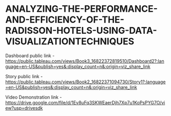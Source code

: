 # ANALYZING-THE-PERFORMANCE-AND-EFFICIENCY-OF-THE-RADISSON-HOTELS-USING-DATA-VISUALIZATIONTECHNIQUES

Dashboard public link - https://public.tableau.com/views/Book3_16822372819510/Dashboard2?:language=en-US&publish=yes&:display_count=n&:origin=viz_share_link

Story public link - https://public.tableau.com/views/Book2_16822371094730/Story1?:language=en-US&publish=yes&:display_count=n&:origin=viz_share_link

Video Demonstration link - https://drive.google.com/file/d/1Ev8uFq3SKWEaerDjh7Xp7u1KoPsPYG7O/view?usp=drivesdk
